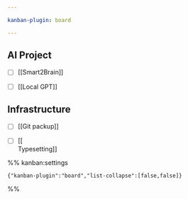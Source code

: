```yaml
---

kanban-plugin: board

---
```


## AI Project

- [ ] [[Smart2Brain]]
- [ ] [[Local GPT]]


## Infrastructure

- [ ] [[Git packup]]
- [ ] [[  
	Typesetting]]




%% kanban:settings
```
{"kanban-plugin":"board","list-collapse":[false,false]}
```
%%